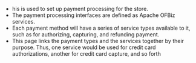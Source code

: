 - his is used to set up payment processing for the store.
- The payment processing interfaces are defined as Apache OFBiz services.
- Each payment method will have a series of service types available to it, such as for authorizing, capturing, and refunding payment.
- This page links the payment types and the services together by their purpose.
  Thus, one service would be used for credit card authorizations, another for credit card capture, and so forth